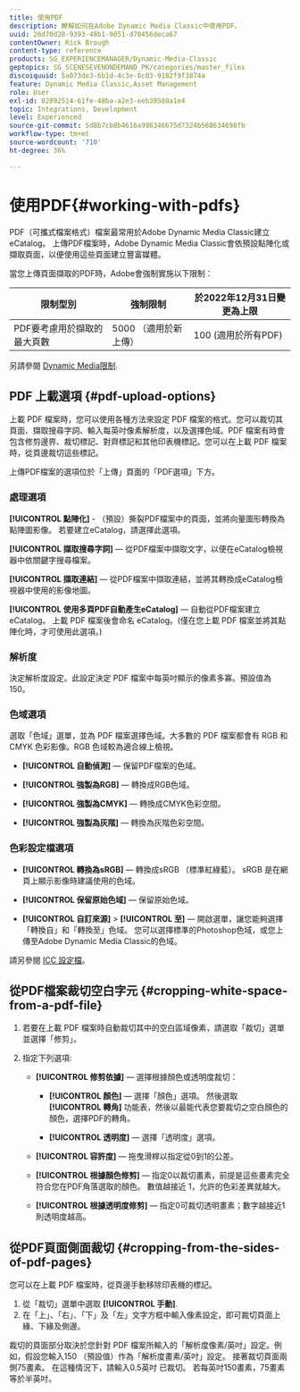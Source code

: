 ```yaml
---
title: 使用PDF
description: 瞭解如何在Adobe Dynamic Media Classic中使用PDF。
uuid: 26d70d28-9393-49b1-9051-d70456deca67
contentOwner: Rick Brough
content-type: reference
products: SG_EXPERIENCEMANAGER/Dynamic-Media-Classic
geptopics: SG_SCENESEVENONDEMAND_PK/categories/master_files
discoiquuid: 5a073de3-6b1d-4c3e-8c03-9182f9f3874a
feature: Dynamic Media Classic,Asset Management
role: User
exl-id: 02892514-61fe-48ba-a2e3-eeb30580a1e4
topic: Integrations, Development
level: Experienced
source-git-commit: 5d8b7cb8b4616a998346675d7324b568634698fb
workflow-type: tm+mt
source-wordcount: '710'
ht-degree: 36%

---
```


# 使用PDF{#working-with-pdfs}

PDF（可攜式檔案格式）檔案最常用於Adobe Dynamic Media Classic建立eCatalog。 上傳PDF檔案時，Adobe Dynamic Media Classic會依預設點陣化或擷取頁面，以便使用這些頁面建立豐富媒體。

當您上傳頁面擷取的PDF時，Adobe會強制實施以下限制：

| 限制型別 | 強制限制 | 於2022年12月31日變更為上限 |
| --- | --- | --- |
| PDF要考慮用於擷取的最大頁數 | 5000 （適用於新上傳） | 100 (適用於所有PDF) |

另請參閱 [Dynamic Media限制](/help/using/limitations.md).

## PDF 上載選項 {#pdf-upload-options}

上載 PDF 檔案時，您可以使用各種方法來設定 PDF 檔案的格式。您可以裁切其頁面、擷取搜尋字詞、輸入每英吋像素解析度，以及選擇色域。PDF 檔案有時會包含修剪邊界、裁切標記、對齊標記和其他印表機標記。您可以在上載 PDF 檔案時，從頁邊裁切這些標記。

上傳PDF檔案的選項位於「上傳」頁面的「PDF選項」下方。

### 處理選項

**[!UICONTROL 點陣化]** - （預設）撕裂PDF檔案中的頁面，並將向量圖形轉換為點陣圖影像。 若要建立eCatalog，請選擇此選項。

**[!UICONTROL 擷取搜尋字詞]**  — 從PDF檔案中擷取文字，以便在eCatalog檢視器中依關鍵字搜尋檔案。

**[!UICONTROL 擷取連結]**  — 從PDF檔案中擷取連結，並將其轉換成eCatalog檢視器中使用的影像地圖。

**[!UICONTROL 使用多頁PDF自動產生eCatalog]**  — 自動從PDF檔案建立eCatalog。 上載 PDF 檔案後會命名 eCatalog。(僅在您上載 PDF 檔案並將其點陣化時，才可使用此選項。)

### 解析度

決定解析度設定。此設定決定 PDF 檔案中每英吋顯示的像素多寡。預設值為 150。

### 色域選項

選取「色域」選單，並為 PDF 檔案選擇色域。大多數的 PDF 檔案都會有 RGB 和 CMYK 色彩影像。RGB 色域較為適合線上檢視。

* **[!UICONTROL 自動偵測]**  — 保留PDF檔案的色域。

* **[!UICONTROL 強製為RGB]**  — 轉換成RGB色域。

* **[!UICONTROL 強製為CMYK]**  — 轉換成CMYK色彩空間。

* **[!UICONTROL 強製為灰階]**  — 轉換為灰階色彩空間。

### 色彩設定檔選項

* **[!UICONTROL 轉換為sRGB]**  — 轉換成sRGB （標準紅綠藍）。 sRGB 是在網頁上顯示影像時建議使用的色域。

* **[!UICONTROL 保留原始色域]**  — 保留原始色域。

* **[!UICONTROL 自訂來源]** > **[!UICONTROL 至]**  — 開啟選單，讓您能夠選擇「轉換自」和「轉換至」色域。 您可以選擇標準的Photoshop色域，或您上傳至Adobe Dynamic Media Classic的色域。

請另參閱 [ICC 設定檔](/help/using/icc-profiles.md#icc_profiles)。

## 從PDF檔案裁切空白字元 {#cropping-white-space-from-a-pdf-file}

1. 若要在上載 PDF 檔案時自動裁切其中的空白區域像素，請選取「裁切」選單並選擇「修剪」。
1. 指定下列選項:

   * **[!UICONTROL 修剪依據]**  — 選擇根據顏色或透明度裁切：

      * **[!UICONTROL 顏色]**  — 選擇「顏色」選項。 然後選取 **[!UICONTROL 轉角]** 功能表，然後以最能代表您要裁切之空白顏色的顏色，選擇PDF的轉角。

      * **[!UICONTROL 透明度]**  — 選擇「透明度」選項。

   * **[!UICONTROL 容許度]**  — 拖曳滑桿以指定從0到1的公差。

   * **[!UICONTROL 根據顏色修剪]**  — 指定0以裁切畫素，前提是這些畫素完全符合您在PDF角落選取的顏色。 數值越接近 1，允許的色彩差異就越大。

   * **[!UICONTROL 根據透明度修剪]**  — 指定0可裁切透明畫素；數字越接近1則透明度越高。

## 從PDF頁面側面裁切 {#cropping-from-the-sides-of-pdf-pages}

您可以在上載 PDF 檔案時，從頁邊手動移除印表機的標記。

1. 從「裁切」選單中選取 **[!UICONTROL 手動]**.
1. 在「上」、「右」、「下」及「左」文字方框中輸入像素設定，即可裁切頁面上緣、下緣及側邊。

裁切的頁面部分取決於您針對 PDF 檔案所輸入的「解析度像素/英吋」設定。例如，假設您輸入150 （預設值）作為「解析度畫素/英吋」設定。 接著裁切頁面兩側75畫素。 在這種情況下，請輸入0.5英吋 已裁切。 若每英吋150畫素，75畫素等於半英吋。

